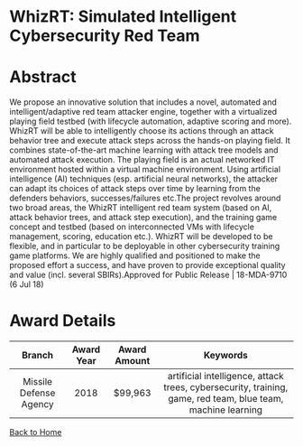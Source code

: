 
WhizRT: Simulated Intelligent Cybersecurity Red Team
====================================================

# Abstract


We propose an innovative solution that includes a novel, automated and intelligent/adaptive red team attacker engine, together with a virtualized playing field testbed (with lifecycle automation, adaptive scoring and more). WhizRT will be able to intelligently choose its actions through an attack behavior tree and execute attack steps across the hands-on playing field. It combines state-of-the-art machine learning with attack tree models and automated attack execution. The playing field is an actual networked IT environment hosted within a virtual machine environment. Using artificial intelligence (AI) techniques (esp. artificial neural networks), the attacker can adapt its choices of attack steps over time by learning from the defenders behaviors, successes/failures etc.The project revolves around two broad areas, the WhizRT intelligent red team system (based on AI, attack behavior trees, and attack step execution), and the training game concept and testbed (based on interconnected VMs with lifecycle management, scoring, education etc.). WhizRT will be developed to be flexible, and in particular to be deployable in other cybersecurity training game platforms. We are highly qualified and positioned to make the proposed effort a success, and have proven to provide exceptional quality and value (incl. several SBIRs).Approved for Public Release | 18-MDA-9710 (6 Jul 18)  

# Award Details

|Branch|Award Year|Award Amount|Keywords|
| :---: | :---: | :---: | :---: |
|Missile Defense Agency|2018|$99,963|artificial intelligence, attack trees, cybersecurity, training, game, red team, blue team, machine learning|
  
  


[Back to Home](https://github.com/chrischow/dod_sbir_awards/CC/#1143)
